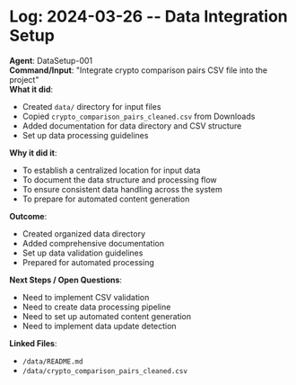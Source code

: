 # Log: 2024-03-26 -- Data Integration Setup

**Agent**: DataSetup-001  
**Command/Input**: "Integrate crypto comparison pairs CSV file into the project"  
**What it did**:  
- Created `data/` directory for input files
- Copied `crypto_comparison_pairs_cleaned.csv` from Downloads
- Added documentation for data directory and CSV structure
- Set up data processing guidelines

**Why it did it**:  
- To establish a centralized location for input data
- To document the data structure and processing flow
- To ensure consistent data handling across the system
- To prepare for automated content generation

**Outcome**:  
- Created organized data directory
- Added comprehensive documentation
- Set up data validation guidelines
- Prepared for automated processing

**Next Steps / Open Questions**:  
- Need to implement CSV validation
- Need to create data processing pipeline
- Need to set up automated content generation
- Need to implement data update detection

**Linked Files**:  
- `/data/README.md`
- `/data/crypto_comparison_pairs_cleaned.csv` 